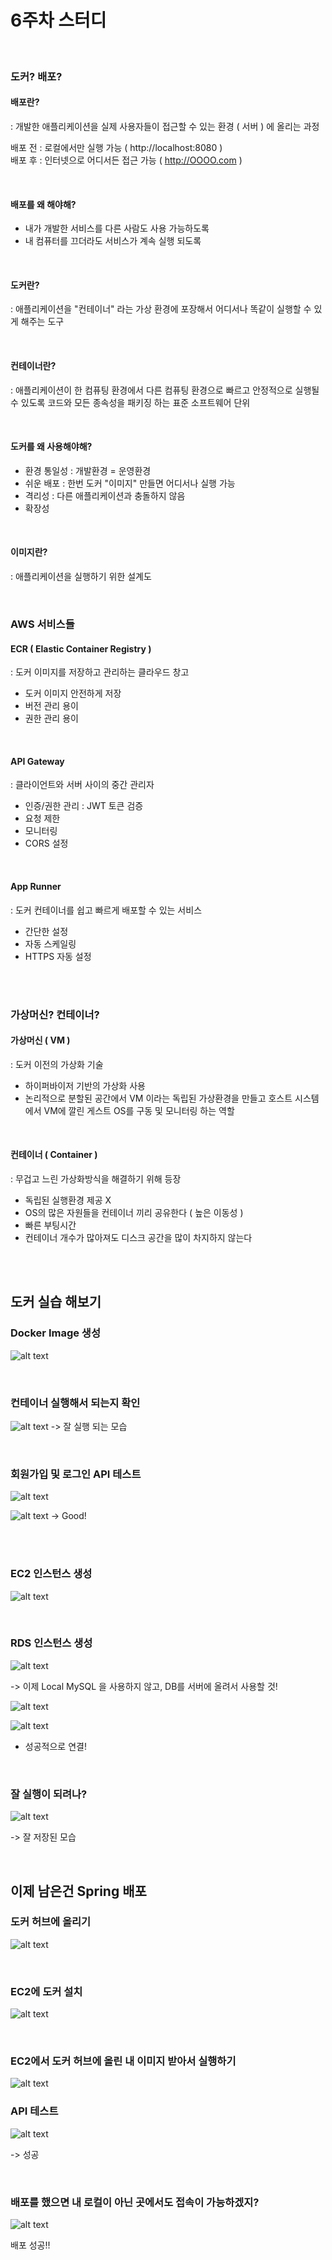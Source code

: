 # 6주차 스터디

<br>

### 도커? 배포?
#### 배포란?
: 개발한 애플리케이션을 실제 사용자들이 접근할 수 있는 환경 ( 서버 ) 에 올리는 과정

배포 전 : 로컬에서만 실행 가능 ( http://localhost:8080 ) <br>
배포 후 : 인터넷으로 어디서든 접근 가능 ( http://OOOO.com )

<br>

#### 배포를 왜 해야해?
- 내가 개발한 서비스를 다른 사람도 사용 가능하도록
- 내 컴퓨터를 끄더라도 서비스가 계속 실행 되도록

<br>

#### 도커란?
: 애플리케이션을 "컨테이너" 라는 가상 환경에 포장해서 어디서나 똑같이 실행할 수 있게 해주는 도구

<br>

#### 컨테이너란?
: 애플리케이션이 한 컴퓨팅 환경에서 다른 컴퓨팅 환경으로 빠르고 안정적으로 실행될 수 있도록 코드와 모든 종속성을 패키징 하는 표준 소프트웨어 단위


<br>

#### 도커를 왜 사용해야해?
- 환경 통일성 : 개발환경 = 운영환경
- 쉬운 배포 : 한번 도커 "이미지" 만들면 어디서나 실행 가능
- 격리성 : 다른 애플리케이션과 충돌하지 않음
- 확장성

<br>

#### 이미지란?
: 애플리케이션을 실행하기 위한 설계도

<br>

### AWS 서비스들
#### ECR ( Elastic Container Registry )
: 도커 이미지를 저장하고 관리하는 클라우드 창고
- 도커 이미지 안전하게 저장
- 버전 관리 용이
- 권한 관리 용이

<br>

#### API Gateway
: 클라이언트와 서버 사이의 중간 관리자
- 인증/권한 관리 : JWT 토큰 검증
- 요청 제한
- 모니터링
- CORS 설정

<br>

#### App Runner
: 도커 컨테이너를 쉽고 빠르게 배포할 수 있는 서비스
- 간단한 설정
- 자동 스케일링
- HTTPS 자동 설정

<br><br>

### 가상머신? 컨테이너?

#### 가상머신 ( VM )
: 도커 이전의 가상화 기술
- 하이퍼바이저 기반의 가상화 사용
- 논리적으로 분할된 공간에서 VM 이라는 독립된 가상환경을 만들고 호스트 시스템에서 VM에 깔린 게스트 OS를 구동 및 모니터링 하는 역할

<br>

#### 컨테이너 ( Container )
: 무겁고 느린 가상화방식을 해결하기 위해 등장
- 독립된 실행환경 제공 X
- OS의 많은 자원들을 컨테이너 끼리 공유한다 ( 높은 이동성 )
- 빠른 부팅시간
- 컨테이너 개수가 많아져도 디스크 공간을 많이 차지하지 않는다

<br>


<br>

## 도커 실습 해보기


### Docker Image 생성
![alt text](/image/6주차/image-2.png)

<br>

### 컨테이너 실행해서 되는지 확인 
![alt text](/image/6주차/image-4.png)
-> 잘 실행 되는 모습

<br>

### 회원가입 및 로그인 API 테스트
![alt text](/image/6주차/image-5.png)

![alt text](/image/6주차/image-6.png)
-> Good!


<br><br>

### EC2 인스턴스 생성
![alt text](/image/6주차/image.png)

<br>

### RDS 인스턴스 생성
![alt text](/image/6주차/image-1.png)

-> 이제 Local MySQL 을 사용하지 않고, DB를 서버에 올려서 사용할 것!

![alt text](/image/6주차/image-7.png)

![alt text](/image/6주차/image-8.png)

- 성공적으로 연결!

<br>

### 잘 실행이 되려나?

![alt text](/image/6주차/image-10.png)

-> 잘 저장된 모습

<br>


## 이제 남은건 Spring 배포
### 도커 허브에 올리기
![alt text](/image/6주차/image-11.png)

<br>

### EC2에 도커 설치
![alt text](/image/6주차/image-12.png)

<br>

### EC2에서 도커 허브에 올린 내 이미지 받아서 실행하기
![alt text](/image/6주차/image-13.png)

### API 테스트

![alt text](/image/6주차/image-14.png)

-> 성공

<br>

### 배포를 했으면 내 로컬이 아닌 곳에서도 접속이 가능하겠지?

![alt text](/image/6주차/image-15.png)

배포 성공!!

<br><br>


